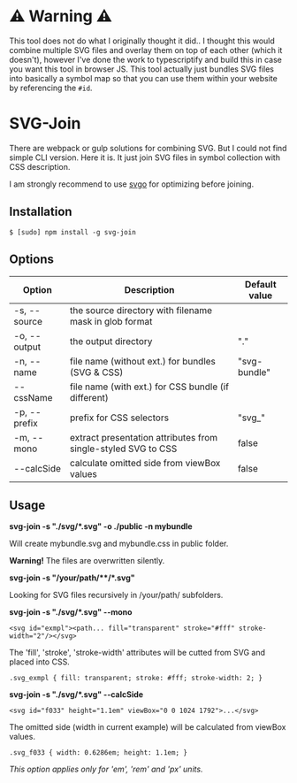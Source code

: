 # ⚠ Warning ⚠

This tool does not do what I originally thought it did.. I thought this would combine multiple SVG files and overlay them on top of each other (which it doesn't), however I've done the work to typescriptify and build this in case you want this tool in browser JS. This tool actually just bundles SVG files into basically a symbol map so that you can use them within your website by referencing the `#id`.


# SVG-Join

There are webpack or gulp solutions for combining SVG. But I could not find simple CLI version. Here it is. It just join SVG files in symbol collection with CSS description.

I am strongly recommend to use [svgo](https://github.com/svg/svgo) for optimizing before joining.

## Installation

`$ [sudo] npm install -g svg-join`

## Options

Option | Description | Default value
--- | --- | ---
-s, --source | the source directory with filename mask in glob format |
-o, --output | the output directory | "."
-n, --name | file name (without ext.) for bundles (SVG & CSS) | "svg-bundle"
--cssName | file name (with ext.) for CSS bundle (if different) |
-p, --prefix | prefix for CSS selectors | "svg_"
-m, --mono | extract presentation attributes from single-styled SVG to CSS | false
--calcSide | calculate omitted side from viewBox values | false

## Usage

**svg-join -s "./svg/*.svg" -o ./public -n mybundle**

Will create mybundle.svg and mybundle.css in public folder.

**Warning!** The files are overwritten silently.

**svg-join -s "/your/path/\*\*/*.svg"**

Looking for SVG files recursively in /your/path/ subfolders.

**svg-join -s "./svg/*.svg" --mono**

`<svg id="exmpl"><path... fill="transparent" stroke="#fff" stroke-width="2"/></svg>`

The 'fill', 'stroke', 'stroke-width' attributes will be cutted from SVG and placed into CSS.

`.svg_exmpl {
  fill: transparent;
  stroke: #fff;
  stroke-width: 2;
}`

**svg-join -s "./svg/*.svg" --calcSide**

`<svg id="f033" height="1.1em" viewBox="0 0 1024 1792">...</svg>`

The omitted side (width in current example) will be calculated from viewBox values.

`.svg_f033 {
  width: 0.6286em;
  height: 1.1em;
}`

*This option applies only for 'em', 'rem' and 'px' units.*

